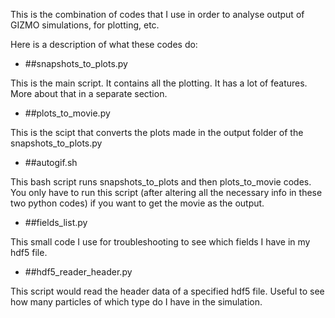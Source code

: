 This is the combination of codes that I use in order to analyse output of GIZMO simulations, for plotting, etc.

Here is a description of what these codes do:

* ##snapshots\_to\_plots.py 

This is the main script. It contains all the plotting. It has a lot of features. More about that in a separate section.

* ##plots\_to\_movie.py 

This is the scipt that converts the plots made in the output folder of the snapshots\_to\_plots.py 

* ##autogif.sh 

This bash script runs snapshots\_to\_plots and then plots\_to\_movie codes. You only have to run this script (after altering all the necessary info in these two python codes) if you want to get the movie as the output.

* ##fields\_list.py 

This small code I use for troubleshooting to see which fields I have in my hdf5 file.

* ##hdf5\_reader\_header.py 

This script would read the header data of a specified hdf5 file. Useful to see how many particles of which type do I have in the simulation.
